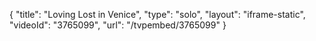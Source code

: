 {
    "title": "Loving Lost in Venice",
    "type": "solo",
    "layout": "iframe-static",
    "videoId": "3765099",
    "url": "\/tvpembed\/3765099"
}